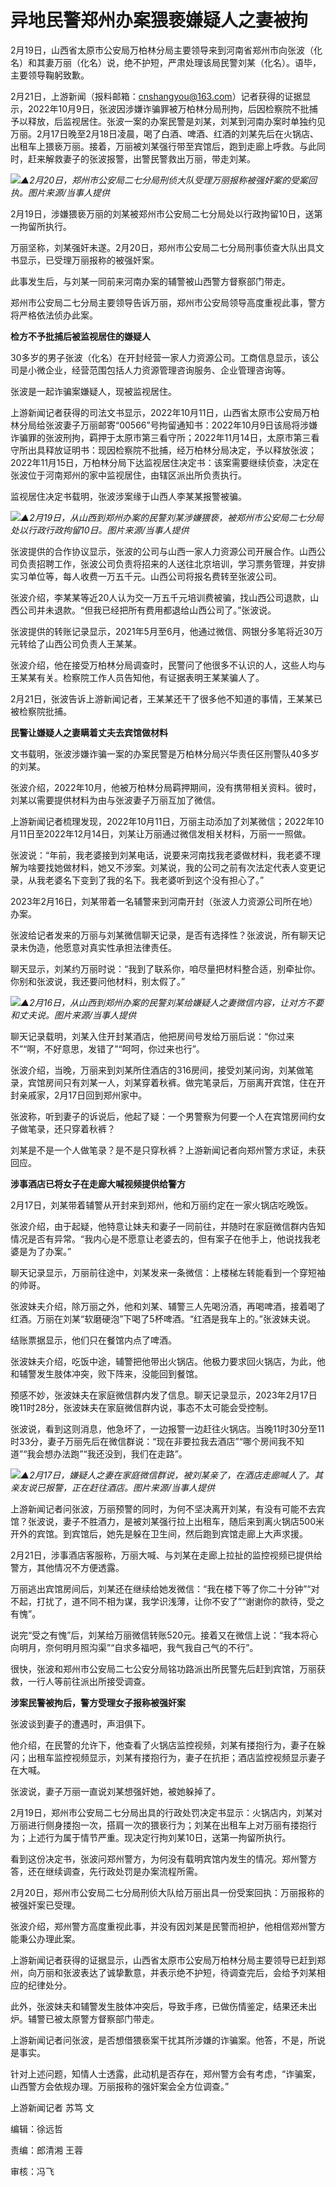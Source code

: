 # 异地民警郑州办案猥亵嫌疑人之妻被拘

2月19日，山西省太原市公安局万柏林分局主要领导来到河南省郑州市向张波（化名）和其妻万丽（化名）说，绝不护短，严肃处理该局民警刘某（化名）。语毕，主要领导鞠躬致歉。

2月21日，上游新闻（报料邮箱：cnshangyou@163.com）记者获得的证据显示，2022年10月9日，张波因涉嫌诈骗罪被万柏林分局刑拘，后因检察院不批捕予以释放，后监视居住。张波一案的办案民警是刘某，刘某到河南办案时单独约见万丽。2月17日晚至2月18日凌晨，喝了白酒、啤酒、红酒的刘某先后在火锅店、出租车上猥亵万丽。接着，万丽被刘某强行带至宾馆后，跑到走廊上呼救。与此同时，赶来解救妻子的张波报警，出警民警救出万丽，带走刘某。

![](https://inews.gtimg.com/om_bt/OGnBPuye_WC9JG1Hh27dlC0jNLATJPmxXYIZN-mIzpJBkAA/1000)_▲2月20日，郑州市公安局二七分局刑侦大队受理万丽报称被强奸案的受案回执。图片来源/当事人提供_

2月19日，涉嫌猥亵万丽的刘某被郑州市公安局二七分局处以行政拘留10日，送第一拘留所执行。

万丽坚称，刘某强奸未遂。2月20日，郑州市公安局二七分局刑事侦查大队出具文书显示，已受理万丽报称的被强奸案。

此事发生后，与刘某一同前来河南办案的辅警被山西警方督察部门带走。

郑州市公安局二七分局主要领导告诉万丽，郑州市公安局领导高度重视此事，警方将严格依法侦办此案。

**检方不予批捕后被监视居住的嫌疑人**

30多岁的男子张波（化名）在开封经营一家人力资源公司。工商信息显示，该公司是小微企业，经营范围包括人力资源管理咨询服务、企业管理咨询等。

张波是一起诈骗案嫌疑人，现被监视居住。

上游新闻记者获得的司法文书显示，2022年10月11日，山西省太原市公安局万柏林分局给张波妻子万丽邮寄“00566”号拘留通知书：2022年10月9日该局将涉嫌诈骗罪的张波刑拘，羁押于太原市第三看守所；2022年11月14日，太原市第三看守所出具释放证明书：现因检察院不批捕，经万柏林分局决定，予以释放张波；2022年11月15日，万柏林分局下达监视居住决定书：该案需要继续侦查，决定在张波位于河南郑州的家中监视居住，由辖区派出所负责执行。

监视居住决定书载明，张波涉案缘于山西人李某某报警被骗。

![](https://inews.gtimg.com/om_bt/OuewQh4z5iGai1q5k7Tgj-fRs1eSSk9foRWBBsXSKYfo0AA/1000)_▲2月19日，从山西到郑州办案的民警刘某涉嫌猥亵，被郑州市公安局二七分局处以行政行政拘留10日。图片来源/当事人提供_

张波提供的合作协议显示，张波的公司与山西一家人力资源公司开展合作。山西公司负责招聘工作，张波公司负责将招来的人送往北京培训，学习票务管理，并安排实习单位等，每人收费一万五千元。山西公司将报名费转至张波公司。

张波介绍，李某某等近20人认为交一万五千元培训费被骗，找山西公司退款，山西公司并未退款。“但我已经把所有费用都退给山西公司了。”张波说。

张波提供的转账记录显示，2021年5月至6月，他通过微信、网银分多笔将近30万元转给了山西公司负责人王某某。

张波介绍，他在接受万柏林分局调查时，民警问了他很多不认识的人，这些人均与王某某有关。检察院工作人员告知他，有证据表明王某某骗人了。

2月21日，张波告诉上游新闻记者，王某某还干了很多他不知道的事情，王某某已被检察院批捕。

**民警让嫌疑人之妻瞒着丈夫去宾馆做材料**

文书载明，张波涉嫌诈骗一案的办案民警是万柏林分局兴华责任区刑警队40多岁的刘某。

张波介绍，2022年10月，他被万柏林分局羁押期间，没有携带相关资料。彼时，刘某以需要提供材料为由与张波妻子万丽互加了微信。

上游新闻记者梳理发现，2022年10月11日，万丽主动添加了刘某微信；2022年10月11日至2022年12月14日，刘某让万丽通过微信发相关材料，万丽一一照做。

张波说：“年前，我老婆接到刘某电话，说要来河南找我老婆做材料，我老婆不理解为啥要找她做材料，她又不涉案。刘某说，我的公司之前有次法定代表人变更记录，从我老婆名下变到了我的名下。我老婆听到这个没有担心了。”

2023年2月16日，刘某带着一名辅警来到河南开封（张波人力资源公司所在地）办案。

张波给记者发来的万丽与刘某微信聊天记录，是否有选择性？张波说，所有聊天记录未伪造，他愿意对真实性承担法律责任。

聊天显示，刘某约万丽时说：“我到了联系你，咱尽量把材料整合适，别牵扯你。你别和张波说，我还要问他材料，别太假了。”

![](https://inews.gtimg.com/om_bt/OvUSVMnIIh_z8e7MReNuZ4OSwMKYJFnMlKFU8hzANie4UAA/1000)_▲2月16日，从山西到郑州办案的民警刘某给嫌疑人之妻微信内容，让对方不要和丈夫说。图片来源/当事人提供_

聊天记录载明，刘某入住开封某酒店，他把房间号发给万丽后说：“你过来不”“啊，不好意思，发错了”“呵呵，你过来也行”。

张波介绍，当晚，万丽来到刘某所住酒店的316房间，接受刘某问询，刘某做笔录，宾馆房间只有刘某一人，刘某穿着秋裤。做完笔录后，万丽离开宾馆，住在开封亲戚家，2月17日回到郑州家中。

张波称，听到妻子的诉说后，他起了疑：一个男警察为何要一个人在宾馆房间约女子做笔录，还只穿着秋裤？

刘某是不是一个人做笔录？是不是只穿秋裤？上游新闻记者向郑州警方求证，未获回应。

**涉事酒店已将女子在走廊大喊视频提供给警方**

2月17日，刘某带着辅警从开封来到郑州，他和万丽约定在一家火锅店吃晚饭。

张波介绍，由于起疑，他特意让妹夫和妻子一同前往，并随时在家庭微信群内告知情况是否有异常。“我内心是不愿意让老婆去的，但有案子在他手上，他说找我老婆是为了办案。”

聊天记录显示，万丽前往途中，刘某发来一条微信：上楼梯左转能看到一个穿短袖的帅哥。

张波妹夫介绍，除万丽之外，他和刘某、辅警三人先喝汾酒，再喝啤酒，接着喝了红酒。万丽在刘某“软磨硬泡”下喝了5杯啤酒。“红酒是我车上的。”张波妹夫说。

结账票据显示，他们只在餐馆内点了啤酒。

张波妹夫介绍，吃饭中途，辅警把他带出火锅店。他极力要求回火锅店，为此，他和辅警发生肢体冲突，败下阵来，没能回到餐馆。

预感不妙，张波妹夫在家庭微信群内发了信息。聊天记录显示，2023年2月17日晚11时28分，张波妹夫在家庭微信群内说，事态不太可能会受控制。

张波说，看到这则消息，他急坏了，一边报警一边赶往火锅店。当晚11时30分至11时33分，妻子万丽先后在微信群说：“现在非要拉我去酒店”“哪个房间我不知道”“我会想办法跑”“我还没到，我们在走路”。

![](https://inews.gtimg.com/om_bt/OKoEZvRAtZ85l5ZiMmGse4dP-bf6z50HgEfN7Q0tOSjTkAA/1000)_▲2月17日，嫌疑人之妻在家庭微信群说，被刘某亲了，在酒店走廊喊人了。其亲友说已报警，正在赶往酒店。图片来源/当事人提供_

上游新闻记者问张波，万丽预警的同时，为何不坚决离开刘某，有没有可能不去宾馆？张波说，妻子不胜酒力，是被刘某强行拉上出租车，随后来到离火锅店500米开外的宾馆。到宾馆后，她先是躲在卫生间，然后跑到宾馆走廊上大声求援。

2月21日，涉事酒店客服称，万丽大喊、与刘某在走廊上拉扯的监控视频已提供给警方，其他情况不方便透露。

万丽逃出宾馆房间后，刘某还在继续给她发微信：“我在楼下等了你二十分钟”“对不起，打扰了，道不同不相为谋，我学识浅薄，让你不安了”“谢谢你的款待，受之有愧”。

说完“受之有愧”后，刘某给万丽微信转账520元。接着又在微信上说：“我本将心向明月，奈何明月照沟渠”“自求多福吧，我气我自己气的不行”。

很快，张波和郑州市公安局二七公安分局铭功路派出所民警先后赶到宾馆，万丽获救，一行人等前往派出所接受调查。

**涉案民警被拘后，警方受理女子报称被强奸案**

张波谈到妻子的遭遇时，声泪俱下。

他介绍，在民警的允许下，他查看了火锅店监控视频，刘某有搂抱行为，妻子在躲闪；出租车监控视频显示，刘某有搂抱行为，妻子在抗拒；酒店监控视频显示妻子在大喊。

张波说，妻子万丽一直说刘某想强奸她，被她躲掉了。

2月19日，郑州市公安局二七分局出具的行政处罚决定书显示：火锅店内，刘某对万丽进行侧身搂抱一次，搭肩一次的猥亵行为；刘某在出租车上对万丽有搂抱行为；上述行为属于情节严重。现决定行拘刘某10日，送第一拘留所执行。

看到这份决定书，张波问郑州警方，为何没有载明宾馆内发生的情况。郑州警方答，还在继续调查，先行政处罚是办案流程所需。

2月20日，郑州市公安局二七分局刑侦大队给万丽出具一份受案回执：万丽报称的被强奸案已受理。

张波介绍，郑州警方高度重视此事，并没有因刘某是民警而袒护，他相信郑州警方能秉公办理此案。

上游新闻记者获得的证据显示，山西省太原市公安局万柏林分局主要领导已赶到郑州，向万丽和张波表达了诚挚歉意，并表示绝不护短，待调查完后，会给予刘某相应的纪律处分。

此外，张波妹夫和辅警发生肢体冲突后，导致手疼，已做伤情鉴定，结果还未出炉。辅警已被太原警方督察部门带走。

上游新闻记者问张波，是否想借猥亵案干扰其所涉嫌的诈骗案。他答，不是，所说是事实。

针对上述问题，知情人士透露，此动机是否存在，郑州警方会有考虑，“诈骗案，山西警方会依规办理。万丽报称的强奸案会全方位调查。”

上游新闻记者 苏笃 文

编辑：徐远哲

责编：郎清湘 王蓉

审核：冯飞

